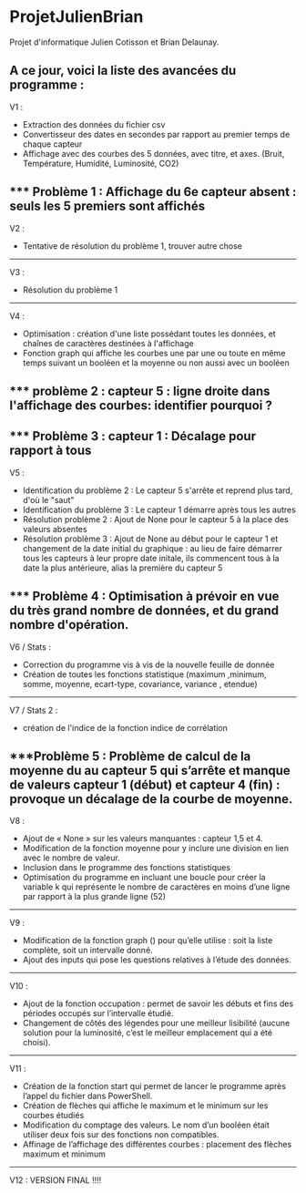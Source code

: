 # ProjetJulienBrian

Projet d'informatique Julien Cotisson et Brian Delaunay.

A ce jour, voici la liste des avancées du programme :
----------------------------------------------------------------------------------------------------------
V1 : 
 - Extraction des données du fichier csv
 - Convertisseur des dates en secondes par rapport au premier temps de chaque capteur
 - Affichage avec des courbes des 5 données, avec titre, et axes. (Bruit, Température, Humidité, Luminosité, CO2)
 
 *** Problème 1 : Affichage du 6e capteur absent : seuls les 5 premiers sont affichés
----------------------------------------------------------------------------------------------------------
V2 : 
 - Tentative de résolution du problème 1, trouver autre chose
----------------------------------------------------------------------------------------------------------
V3 : 
 - Résolution du problème 1 
----------------------------------------------------------------------------------------------------------
V4 :
 - Optimisation : création d'une liste possédant toutes les données, et chaînes de caractères destinées à l'affichage
 - Fonction graph qui affiche les courbes une par une ou toute en même temps suivant un booléen et la moyenne ou non aussi avec un booléen
 
 *** problème 2 : capteur 5 : ligne droite dans l'affichage des courbes: identifier pourquoi ? 
----------------------------------------------------------------------------------------------------------
 *** Problème 3 : capteur 1 : Décalage pour rapport à tous
----------------------------------------------------------------------------------------------------------
V5 : 
 - Identification du problème 2 : Le capteur 5 s'arrête et reprend plus tard, d'où le "saut"
 - Identification du problème 3 : Le capteur 1 démarre après tous les autres
 - Résolution problème 2 : Ajout de None pour le capteur 5 à la place des valeurs absentes
 - Résolution problème 3 : Ajout de None au début pour le capteur 1 et changement de la date initial du graphique : au lieu de faire démarrer tous les capteurs à leur propre date initale, ils commencent tous à la date la plus antérieure, alias la première du capteur 5
 
 *** Problème 4 : Optimisation à prévoir en vue du très grand nombre de données, et du grand nombre d'opération.
----------------------------------------------------------------------------------------------------------
V6 / Stats :
 - Correction du programme vis à vis de la nouvelle feuille de donnée
 - Création de toutes les fonctions statistique (maximum ,minimum,  somme, moyenne, ecart-type, covariance, variance , etendue)
----------------------------------------------------------------------------------------------------------
V7 / Stats 2 : 
 - création de l'indice de la fonction indice de corrélation 

 ***Problème 5 : Problème de calcul de la moyenne du au capteur 5 qui s’arrête et manque de valeurs capteur 1 (début) et capteur 4 (fin) : provoque un décalage de la courbe de moyenne.
----------------------------------------------------------------------------------------------------------
V8 : 
- Ajout de « None » sur les valeurs manquantes : capteur 1,5 et 4. 
- Modification de la fonction moyenne pour y inclure une division en lien avec le nombre de valeur. 
- Inclusion dans le programme des fonctions statistiques 
- Optimisation du programme en incluant une boucle pour créer la variable k qui représente le nombre de caractères en moins d’une ligne par rapport à la plus grande ligne (52)
----------------------------------------------------------------------------------------------------------
V9 : 
- Modification de la fonction graph () pour qu’elle utilise : soit la liste complète, soit un intervalle donné. 
- Ajout des inputs qui pose les questions relatives à l’étude des données. 
----------------------------------------------------------------------------------------------------------
V10 : 
- Ajout de la fonction occupation : permet de savoir les débuts et fins des périodes occupés sur l’intervalle étudié.
- Changement de côtés des légendes pour une meilleur lisibilité (aucune solution pour la luminosité, c’est le meilleur emplacement qui a été choisi).
----------------------------------------------------------------------------------------------------------
V11 : 
- Création de la fonction start qui permet de lancer le programme après l’appel du fichier dans PowerShell.
- Création de flèches qui affiche le maximum et le minimum sur les courbes étudiés
- Modification du comptage des valeurs. Le nom d’un booléen était utiliser deux fois sur des fonctions non compatibles.
- Affinage de l’affichage des différentes courbes : placement des flèches maximum et minimum
----------------------------------------------------------------------------------------------------------
V12 : VERSION FINAL !!!!




 
 
 
 
 
 

